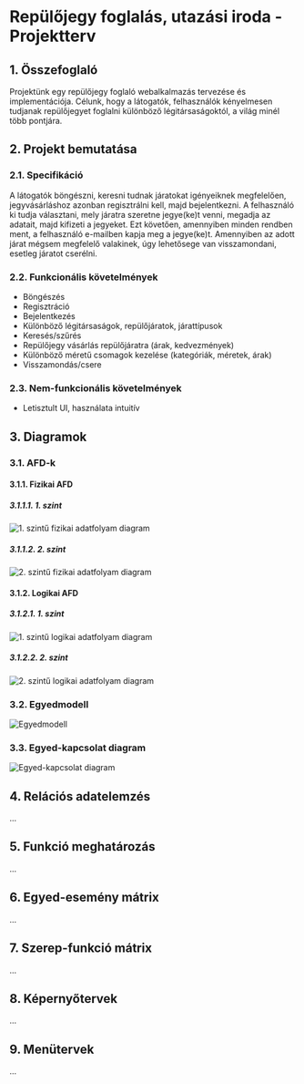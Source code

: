 # Repülőjegy foglalás, utazási iroda - Projektterv

## 1. Összefoglaló
Projektünk egy repülőjegy foglaló webalkalmazás tervezése és implementációja. Célunk, hogy a látogatók, felhasználók kényelmesen tudjanak repülőjegyet foglalni különböző légitársaságoktól, a világ minél több pontjára.

## 2. Projekt bemutatása

### 2.1. Specifikáció
A látogatók böngészni, keresni tudnak járatokat igényeiknek megfelelően, jegyvásárláshoz azonban regisztrálni kell, majd bejelentkezni. A felhasználó ki tudja választani, mely járatra szeretne jegye(ke)t venni, megadja az adatait, majd kifizeti a jegyeket. Ezt követően, amennyiben minden rendben ment, a felhasználó e-mailben kapja meg a jegye(ke)t. Amennyiben az adott járat mégsem megfelelő valakinek, úgy lehetősege van visszamondani, esetleg járatot cserélni.

### 2.2. Funkcionális követelmények
- Böngészés
- Regisztráció
- Bejelentkezés
- Különböző légitársaságok, repülőjáratok, járattípusok
- Keresés/szűrés
- Repülőjegy vásárlás repülőjáratra (árak, kedvezmények)
- Különböző méretű csomagok kezelése (kategóriák, méretek, árak)
- Visszamondás/csere

### 2.3. Nem-funkcionális követelmények

- Letisztult UI, használata intuitív

## 3. Diagramok

### 3.1. AFD-k

#### 3.1.1. Fizikai AFD

##### 3.1.1.1. 1. szint
![1. szintű fizikai adatfolyam diagram]()

##### 3.1.1.2. 2. szint
![2. szintű fizikai adatfolyam diagram]()

#### 3.1.2. Logikai AFD

##### 3.1.2.1. 1. szint
![1. szintű logikai adatfolyam diagram]()

##### 3.1.2.2. 2. szint
![2. szintű logikai adatfolyam diagram]()

### 3.2. Egyedmodell
![Egyedmodell]()

### 3.3. Egyed-kapcsolat diagram
![Egyed-kapcsolat diagram]()

## 4. Relációs adatelemzés
...

## 5. Funkció meghatározás
...

## 6. Egyed-esemény mátrix
...

## 7. Szerep-funkció mátrix
...

## 8. Képernyőtervek
...

## 9. Menütervek
...